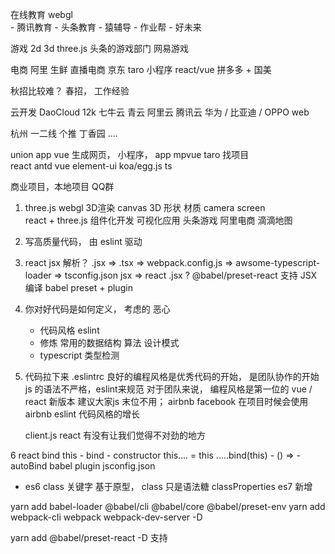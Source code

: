 在线教育
    webgl    
    - 腾讯教育
    - 头条教育
    - 猿辅导
    - 作业帮
    - 好未来

游戏
    2d 3d three.js
    头条的游戏部门
    网易游戏

电商
    阿里 生鲜 直播电商
    京东 taro 小程序 react/vue
    拼多多 + 国美

秋招比较难？ 春招， 工作经验

云开发
    DaoCloud 12k
    七牛云
    青云
    阿里云
    腾讯云
    华为 / 比亚迪 / OPPO   web   

杭州  一二线  个推   丁香园 ....

union app vue 生成网页， 小程序， app
mpvue 
taro    找项目    
react antd
vue element-ui
koa/egg.js
ts

商业项目，本地项目  QQ群 


1. three.js  webgl 3D渲染  canvas   3D
    形状   材质  camera   screen  
    react + three.js 组件化开发 可视化应用
    头条游戏  阿里电商  滴滴地图
2. 写高质量代码， 由 eslint 驱动
3. react jsx 解析？ .jsx => .tsx => webpack.config.js => awsome-typescript-loader => tsconfig.json jsx => react 
    .jsx ?  @babel/preset-react  支持  JSX编译
    babel   preset + plugin 
4. 你对好代码是如何定义， 考虑的 恶心
    - 代码风格 eslint 
    - 修炼
      常用的数据结构
      算法
      设计模式
    - typescript 类型检测 
5. 代码拉下来  .eslintrc
    良好的编程风格是优秀代码的开始， 是团队协作的开始
    js 的语法不严格，eslint来规范
    对于团队来说， 编程风格是第一位的
    vue / react 新版本 建议大家js 末位不用；
    airbnb facebook 
    在项目时候会使用airbnb 
    eslint 代码风格的增长

    client.js react 有没有让我们觉得不对劲的地方



6 react  bind this
    - bind
    - constructor   this.... = this .....bind(this)
    - () => 
    - autoBind  babel  plugin  jsconfig.json

- es6  class 关键字   基于原型， class 只是语法糖
     classProperties es7 新增


yarn add babel-loader @babel/cli @babel/core @babel/preset-env
yarn add webpack-cli webpack webpack-dev-server -D

yarn add @babel/preset-react -D  支持